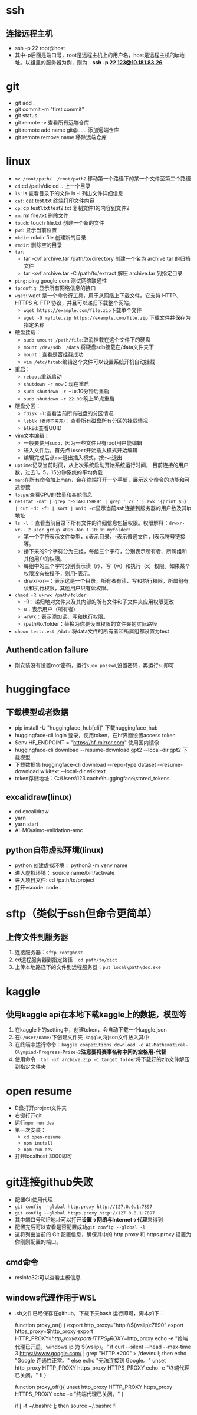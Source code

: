 # ssh
## 连接远程主机
- ssh -p 22 root@host
- 其中-p后面是端口号，root是远程主机上的用户名，host是远程主机的ip地址。以组里的服务器为例，则为：**ssh -p 22 123@10.181.83.26**

# git
- git add .
- git commit -m "first commit"
- git status
- git remote -v 查看所有远端仓库
- git remote add name git@......   添加远端仓库
- git remote remove name 移除远端仓库
# linux
- `mv /root/path/  /root/path2`
移动第一个路径下的某一个文件至第二个路径  
- `cd`:cd /path/dic cd .. 上一个目录
- `ls`: ls 查看目录下的文件  ls -l 列出文件详细信息
- `cat`: cat test.txt 终端打印文件内容
- `cp`: cp test1.txt test2.txt  复制文件1的内容到文件2
- `rm`: rm file.txt  删除文件
- `touch`: touch file.txt 创建一个新的文件
- `pwd`: 显示当前位置
- `mkdir`: mkdir file 创建新的目录
- `rmdir`: 删除空的目录
- `tar`: 
  - tar -cvf archive.tar /path/to/directory 创建一个名为 archive.tar 的归档文件  
  - tar -xvf archive.tar -C /path/to/extract  解压 archive.tar 到指定目录
- `ping`: ping google.com 测试网络联通性
- `ipconfig`: 显示所有网络信息的接口
- `wget`: wget 是一个命令行工具，用于从网络上下载文件。它支持 HTTP、HTTPS 和 FTP 协议，并且可以递归下载整个网站。
  - `wget https://example.com/file.zip`下载单个文件
  - `wget -O myfile.zip https://example.com/file.zip` 下载文件并保存为指定名称
- 硬盘挂载：
	- `sudo umount /path/file`:取消挂载在这个文件下的硬盘
	- `mount /dev/sdb  /data`:将硬盘sdb挂载在/data文件夹下
	- `mount`：查看是否挂载成功
	- `vim /etc/fstab`:编辑这个文件可以设置系统开机自动挂载
- 重启：
	- `reboot`:重新启动
	- `shutdown -r now`：现在重启
	- `sudo shutdown -r +10`:10分钟后重启
	- `sudo shutdown -r 22:00`:晚上10点重启
- 硬盘分区：
	- `fdisk -l`:查看当前所有磁盘的分区情况
	- `lsblk（老师不离开）`：查看所有磁盘所有分区的挂载情况
	- `blkid`:查看UUID
- vim文本编辑：
	- 一般要使用`sudo`，因为一些文件只有root用户能编辑
	- 进入文件后，首先点`insert`开始插入模式开始编辑
	- 编辑完成后点`esc`退出插入模式，按`:wq`退出 
- `uptime`:记录当前时间，从上次系统启动开始系统运行时间， 目前连接的用户数，过去1，5，15分钟系统的平均负载
- `man`:在所有命令加上man，会在终端打开一个手册，展示这个命令的功能和可选参数
-  `lscpu`:查看CPU的数量和其他信息
-  `netstat -nat | grep 'ESTABLISHED' | grep ':22 ' | awk '{print $5}' | cut -d: -f1 | sort | uniq -c`:显示当前ssh连接到服务器的用户数及其ip地址
- `ls -l` ：查看当前目录下所有文件的详细信息包括权限。权限解释：`drwxr-xr-- 2 user group 4096 Jan 1 10:00 myfolder`:
	- 第一个字符表示文件类型，d表示目录，-表示普通文件，l表示符号链接等。
	- 接下来的9个字符分为三组，每组三个字符，分别表示所有者、所属组和其他用户的权限。
	- 每组中的三个字符分别表示读（r）、写（w）和执行（x）权限。如果某个权限没有被授予，则用-表示。
	- drwxr-xr--：表示这是一个目录，所有者有读、写和执行权限，所属组有读和执行权限，其他用户只有读权限。
- `chmod -R u+rwx /path/folder`:
	- -R：递归地对文件夹及其内部的所有文件和子文件夹应用权限更改
	-  u：表示用户（所有者）
	-  +rwx：表示添加读、写和执行权限。
	-  /path/to/folder：替换为你要设置权限的文件夹的实际路径
- `chown test:test /data`:将data文件的所有者和所属组都设置为test
##  Authentication failure
- 刚安装没有设置root密码，运行`sudo passwd`,设置密码，再运行`su`即可
# huggingface
## 下载模型或者数据
- pip install -U "huggingface_hub[cli]" 下载huggingface_hub
- huggingface-cli login 登录，使用token，在hf界面设置access token
- $env:HF_ENDPOINT = "https://hf-mirror.com" 使用国内镜像
- huggingface-cli download --resume-download gpt2 --local-dir gpt2  下载模型
- 下载数据集  huggingface-cli download --repo-type dataset --resume-download wikitext --local-dir wikitext
- token存储地址：C:\Users\123\.cache\huggingface\stored_tokens
## excalidraw(linux)
- cd excalidraw  
- yarn 
- yarn start
- AI-MO/aimo-validation-amc
## python自带虚拟环境(linux)
- python 创建虚拟环境：
    python3 -m venv name
- 进入虚拟环境：
	source name/bin/activate
- 进入项目文件:
	cd /path/to/project
- 打开vscode:
	code .
# sftp（类似于ssh但命令更简单）
## 上传文件到服务器
1. 连接服务器：`sftp root@host`
2. cd远程服务器到指定路径：`cd path/to/dict`
3. 上传本地路径下的文件到远程服务器：`put local\path\doc.exe`
# kaggle
## 使用kaggle api在本地下载kaggle上的数据，模型等
1. 在kaggle上的setting中，创建token，会自动下载一个kaggle.json
2. 在`C/user/name/`下创建文件夹`.kaggle`,将json文件放入其中
3. 在终端中运行命令：`kaggle competitions download -c AI-Mathematical-Olympiad-Progress-Prize-2`**注意要将赛事名称中间的空格用`-`代替**
4. 使用命令：`tar -xf archive.zip -C target_folder`将下载好的zip文件解压到指定文件夹
# open resume
- D盘打开project文件夹
- 右键打开git
- 运行`npm run dev`
- 第一次安装：
	- `cd open-resume`
	- `npm install`
	- `npm run dev`
- 打开localhost:3000即可
# git连接github失败
- 配置Git使用代理
- `git config --global http.proxy http://127.0.0.1:7897`
- `git config --global https.proxy http://127.0.0.1:7897`
- 其中端口号和IP地址可以打开**设置->网络与Internet->代理**来得到
- 配置完后可以查看是否配置成功`git config --global -l`
- 这将列出当前的 Git 配置信息，确保其中的 http.proxy 和 https.proxy 设置为你刚刚配置的端口。
## cmd命令
- msinfo32:可以查看主板信息
## windows代理作用于WSL
- .sh文件已经保存在github，下载下来bash 运行即可，脚本如下：

	function proxy_on() {
	export http_proxy="http://$(wslip):7890"
	export https_proxy=$http_proxy
	export HTTP_PROXY=$http_proxy
	export HTTPS_PROXY=$http_proxy
	echo -e "终端代理已开启，windows ip 为 $(wslip)。"
	if curl --silent --head --max-time 3 https://www.google.com/  | grep "HTTP.*200" > /dev/null; then
	        echo "Google 连通性正常。"
	else
	        echo "无法连接到 Google。"
	        unset http_proxy HTTP_PROXY https_proxy HTTPS_PROXY
	        echo -e "终端代理已关闭。"
	fi
	}
	
	
	function proxy_off(){
	    unset http_proxy HTTP_PROXY https_proxy HTTPS_PROXY
	    echo -e "终端代理已关闭。"
	}
	
	if [ -f ~/.bashrc ]; then
	    source ~/.bashrc
	fi
